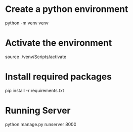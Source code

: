 # Create a python environment
python -m venv venv

# Activate the environment
source ./venv/Scripts/activate

# Install required packages
pip install -r requirements.txt

# Running Server
python manage.py runserver 8000